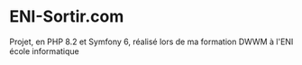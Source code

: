 # ENI-Sortir.com
Projet, en PHP 8.2 et Symfony 6, réalisé lors de ma formation DWWM à l'ENI école informatique

